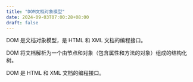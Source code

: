```yaml
---
title: "DOM文档对象模型"
date: 2024-09-03T07:00:28+08:00
draft: false
---
```


DOM 是文档对象模型，是 HTML 和 XML 文档的编程接口。

DOM 将文档解析为一个由节点和对象（包含属性和方法的对象）组成的结构化树。

DOM 是 HTML 和 XML 文档的编程接口。
